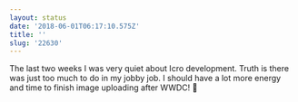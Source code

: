 ```yaml
---
layout: status
date: '2018-06-01T06:17:10.575Z'
title: ''
slug: '22630'
---
```

The last two weeks I was very quiet about Icro development. Truth is there was just too much to do in my jobby job. I should have a lot more energy and time to finish image uploading after WWDC! 🙂

